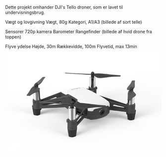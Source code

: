 Dette projekt omhander DJI's Tello droner, som er lavet til undervisningsbrug.

Vægt og lovgivning
Vægt, 80g
Kategori, A1/A3
(billede af sort telle)

Sensorer
720p kamera
Barometer
Rangefinder
(billede af hvid drone fra toppen)

Flyve ydelse
Højde, 30m
Rækkevidde, 100m
Flyvetid, max 13min
![optional billedtekst](GFX/djitello3.jpg)

